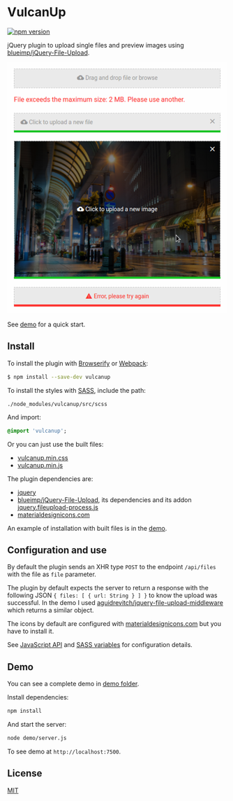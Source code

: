 # VulcanUp

[![npm version](https://badge.fury.io/js/vulcanup.svg)](https://badge.fury.io/js/vulcanup)

jQuery plugin to upload single files and preview images using [blueimp/jQuery-File-Upload](https://github.com/blueimp/jQuery-File-Upload).

<img src="./example-screenshot.png" alt="Demo">

See [demo](./demo) for a quick start.

## Install

To install the plugin with [Browserify](http://browserify.org) or [Webpack](https://webpack.github.io):

```bash
$ npm install --save-dev vulcanup
```

To install the styles with [SASS](http://sass-lang.com), include the path:

```
./node_modules/vulcanup/src/scss
```

And import:

```sass
@import 'vulcanup';
```

Or you can just use the built files:

- [vulcanup.min.css](https://raw.githubusercontent.com/vulcan-estudios/vulcanup/master/dist/vulcanup.min.css)
- [vulcanup.min.js](https://raw.githubusercontent.com/vulcan-estudios/vulcanup/master/dist/vulcanup.min.js)

The plugin dependencies are:

- [jquery](http://jquery.com)
- [blueimp/jQuery-File-Upload](https://github.com/blueimp/jQuery-File-Upload), its dependencies and its addon [jquery.fileupload-process.js](https://github.com/blueimp/jQuery-File-Upload/blob/master/js/jquery.fileupload-process.js)
- [materialdesignicons.com](https://materialdesignicons.com)

An example of installation with built files is in the [demo](./demo).

## Configuration and use

By default the plugin sends an XHR type `POST` to the endpoint `/api/files` with the file as `file` parameter.

The plugin by default expects the server to return a response with the following JSON `{ files: [ { url: String } ] }` to know the upload was successful. In the demo I used [aguidrevitch/jquery-file-upload-middleware](https://github.com/aguidrevitch/jquery-file-upload-middleware) which returns a similar object.

The icons by default are configured with [materialdesignicons.com](https://materialdesignicons.com) but you have to install it.

See [JavaScript API](./JS.md) and [SASS variables](./SASS.md) for configuration details.

## Demo

You can see a complete demo in [demo folder](./demo).

Install dependencies:

```bash
npm install
```

And start the server:

```bash
node demo/server.js
```

To see demo at `http://localhost:7500`.

## License

[MIT](./LICENSE)
